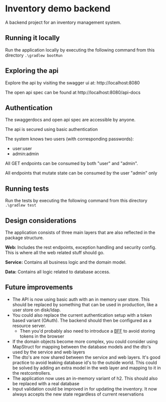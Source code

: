 # Inventory demo backend

A backend project for an inventory management system.

## Running it locally

Run the application locally by executing the following command from this directory
`.\gradlew bootRun`

## Exploring the api

Explore the api by visiting the swagger ui at: http://localhost:8080

The open api spec can be found at http://localhost:8080/api-docs

## Authentication

The swaggerdocs and open api spec are accessible by anyone.

The api is secured using basic authentication

The system knows two users (with corresponding passwords):

- user:user
- admin:admin

All GET endpoints can be consumed by both "user" and "admin".

All endpoints that mutate state can be consumed by the user "admin" only

## Running tests

Run the tests by executing the following command from this directory
`.\gradlew test`

## Design considerations

The application consists of three main layers that are also reflected in the package structure.

**Web:** Includes the rest endpoints, exception handling and security config. This is where all the web related stuff
should go.

**Service:** Contains all business logic and the domain model.

**Data:** Contains all logic related to database access.

## Future improvements

- The API is now using basic auth with an in memory user store. This should be replaced by something that can be used in
  production, like a user store on disk/ldap.
- You could also replace the current authentication setup with a token based variant (OAuth). The backend should then be
  configured as a resource server.
    - Then you'd probably also need to introduce
      a [BFF](https://aws.amazon.com/blogs/mobile/backends-for-frontends-pattern/#:~:text=According%20to%20Sam%20Newman%2C%20the,one%20general%2Dpurpose%20API%20backend.)
      to avoid storing tokens in the browser
- If the domain objects become more complex, you could consider using MapStruct for mapping between the database models
  and the dto's used by the service and web layers
- The dto's are now shared between the service and web layers. It's good practice to avoid leaking database id's to the
  outside world. This could be solved by adding an extra model in the web layer and mapping to it in the
  restcontrollers.
- The application now uses an in-memory variant of h2. This should also be replaced with a real database
- Input validation could be improved in for updating the inventory. It now always accepts the new state regardless of
  current reservations